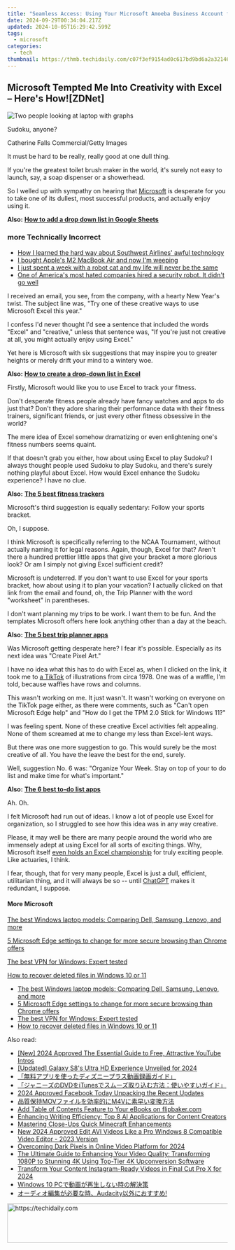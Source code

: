 ```yaml
---
title: "Seamless Access: Using Your Microsoft Amoeba Business Account for Windows 11 Login - Learn How and the Benefits!"
date: 2024-09-29T00:34:04.217Z
updated: 2024-10-05T16:29:42.599Z
tags:
  - microsoft
categories:
  - tech
thumbnail: https://thmb.techidaily.com/c07f3ef9154ad0c617bd9bd6a2a32146d7b51b27c7deece2dc0396518e1e76ee.jpg
---
```


## Microsoft Tempted Me Into Creativity with Excel – Here's How![ZDNet]

![Two people looking at laptop with graphs](https://www.zdnet.com/a/img/resize/eafd1a387bb7e6b0265f3284c302e0f46ce07339/2023/02/03/af3b58e0-11c8-4c69-a84b-e91c7dc510eb/gettyimages-1441723112.jpg?auto=webp&width=1280)

Sudoku, anyone?

Catherine Falls Commercial/Getty Images

It must be hard to be really, really good at one dull thing.

If you're the greatest toilet brush maker in the world, it's surely not easy to launch, say, a soap dispenser or a showerhead.

So I welled up with sympathy on hearing that [Microsoft](https://www.zdnet.com/home-and-office/work-life/microsoft-teams-premium-is-getting-a-gpt-boost-via-openai/) is desperate for you to take one of its dullest, most successful products, and actually enjoy using it.

**Also:** [**How to add a drop down list in Google Sheets**](https://www.zdnet.com/home-and-office/work-life/how-to-add-a-drop-down-list-in-google-sheets/)

### more Technically Incorrect

* [How I learned the hard way about Southwest Airlines' awful technology](https://www.zdnet.com/article/how-i-learned-the-hard-way-about-southwest-airlines-awful-technology/)
* [I bought Apple's M2 MacBook Air and now I'm weeping](https://www.zdnet.com/article/i-bought-apples-m2-macbook-air-and-now-im-weeping/)
* [I just spent a week with a robot cat and my life will never be the same](https://www.zdnet.com/article/i-just-spent-a-week-with-a-robot-cat-and-my-life-will-never-be-the-same/)
* [One of America's most hated companies hired a security robot. It didn't go well](https://www.zdnet.com/article/one-of-americas-most-hated-companies-hired-a-security-robot-it-didnt-go-well/)

I received an email, you see, from the company, with a hearty New Year's twist. The subject line was, "Try one of these creative ways to use Microsoft Excel this year." 

I confess I'd never thought I'd see a sentence that included the words "Excel" and "creative," unless that sentence was, "If you're just not creative at all, you might actually enjoy using Excel." 

Yet here is Microsoft with six suggestions that may inspire you to greater heights or merely drift your mind to a wintery woe.

**Also:** [**How to create a drop-down list in Excel**](https://www.zdnet.com/home-and-office/work-life/how-to-create-a-drop-down-list-in-excel/)

Firstly, Microsoft would like you to use Excel to track your fitness. 

Don't desperate fitness people already have fancy watches and apps to do just that? Don't they adore sharing their performance data with their fitness trainers, significant friends, or just every other fitness obsessive in the world? 

The mere idea of Excel somehow dramatizing or even enlightening one's fitness numbers seems quaint.

If that doesn't grab you either, how about using Excel to play Sudoku? I always thought people used Sudoku to play Sudoku, and there's surely nothing playful about Excel. How would Excel enhance the Sudoku experience? I have no clue.

**Also:** [**The 5 best fitness trackers**](https://www.zdnet.com/article/best-fitness-tracker/) 

Microsoft's third suggestion is equally sedentary: Follow your sports bracket.

Oh, I suppose. 

I think Microsoft is specifically referring to the NCAA Tournament, without actually naming it for legal reasons. Again, though, Excel for that? Aren't there a hundred prettier little apps that give your bracket a more glorious look? Or am I simply not giving Excel sufficient credit?

Microsoft is undeterred. If you don't want to use Excel for your sports bracket, how about using it to plan your vacation? I actually clicked on that link from the email and found, oh, the Trip Planner with the word "worksheet" in parentheses. 

I don't want planning my trips to be work. I want them to be fun. And the templates Microsoft offers here look anything other than a day at the beach.

**Also:** [**The 5 best trip planner apps**](https://www.zdnet.com/article/best-trip-planner-app/)

Was Microsoft getting desperate here? I fear it's possible. Especially as its next idea was "Create Pixel Art." 

I have no idea what this has to do with Excel as, when I clicked on the link, it took me to [a TikTok](https://www.tiktok.com/@microsoft365/video/7017812421733633285?ocid=cmm50bixyyq) of illustrations from circa 1978\. One was of a waffle, I'm told, because waffles have rows and columns. 

This wasn't working on me. It just wasn't. It wasn't working on everyone on the TikTok page either, as there were comments, such as "Can't open Microsoft Edge help" and "How do I get the TPM 2.0 Stick for Windows 11?"

I was feeling spent. None of these creative Excel activities felt appealing. None of them screamed at me to change my less than Excel-lent ways.

But there was one more suggestion to go. This would surely be the most creative of all. You have the leave the best for the end, surely.

Well, suggestion No. 6 was: "Organize Your Week. Stay on top of your to do list and make time for what's important."

**Also:** [**The 6 best to-do list apps**](https://www.zdnet.com/home-and-office/work-life/best-to-do-list-app/)

Ah. Oh.

I felt Microsoft had run out of ideas. I know a lot of people use Excel for organization, so I struggled to see how this idea was in any way creative.

Please, it may well be there are many people around the world who are immensely adept at using Excel for all sorts of exciting things. Why, Microsoft itself [even holds an Excel championship](https://www.zdnet.com/article/i-just-watched-microsoft-try-to-make-excel-exciting-recovery-wont-be-easy/) for truly exciting people. Like actuaries, I think.

I fear, though, that for very many people, Excel is just a dull, efficient, utilitarian thing, and it will always be so -- until [ChatGPT](https://www.zdnet.com/article/chatgpts-next-big-challenge-helping-microsoft-to-challenge-google-search/) makes it redundant, I suppose.

#### More Microsoft

[The best Windows laptop models: Comparing Dell, Samsung, Lenovo, and more](https://www.zdnet.com/article/best-windows-laptop/ "The best Windows laptop models: Comparing Dell, Samsung, Lenovo, and more")

[5 Microsoft Edge settings to change for more secure browsing than Chrome offers](https://www.zdnet.com/article/5-microsoft-edge-settings-to-change-for-more-secure-browsing-than-chrome-offers/ "5 Microsoft Edge settings to change for more secure browsing than Chrome offers")

[The best VPN for Windows: Expert tested](https://www.zdnet.com/article/best-vpn-for-windows-pc/ "The best VPN for Windows: Expert tested")

[How to recover deleted files in Windows 10 or 11](https://www.zdnet.com/article/how-to-recover-deleted-files-in-windows-10-or-11/ "How to recover deleted files in Windows 10 or 11")

* [The best Windows laptop models: Comparing Dell, Samsung, Lenovo, and more](https://www.zdnet.com/article/best-windows-laptop/ "The best Windows laptop models: Comparing Dell, Samsung, Lenovo, and more")
* [5 Microsoft Edge settings to change for more secure browsing than Chrome offers](https://www.zdnet.com/article/5-microsoft-edge-settings-to-change-for-more-secure-browsing-than-chrome-offers/ "5 Microsoft Edge settings to change for more secure browsing than Chrome offers")
* [The best VPN for Windows: Expert tested](https://www.zdnet.com/article/best-vpn-for-windows-pc/ "The best VPN for Windows: Expert tested")
* [How to recover deleted files in Windows 10 or 11](https://www.zdnet.com/article/how-to-recover-deleted-files-in-windows-10-or-11/ "How to recover deleted files in Windows 10 or 11")

<ins class="adsbygoogle"
     style="display:block"
     data-ad-format="autorelaxed"
     data-ad-client="ca-pub-7571918770474297"
     data-ad-slot="1223367746"></ins>

<ins class="adsbygoogle"
     style="display:block"
     data-ad-client="ca-pub-7571918770474297"
     data-ad-slot="8358498916"
     data-ad-format="auto"
     data-full-width-responsive="true"></ins>

<span class="atpl-alsoreadstyle">Also read:</span>
<div><ul>
<li><a href="https://youtube-tips.techidaily.com/024-approved-the-essential-guide-to-free-attractive-youtube-intros/"><u>[New] 2024 Approved The Essential Guide to Free, Attractive YouTube Intros</u></a></li>
<li><a href="https://article-posts.techidaily.com/updated-galaxy-s8s-ultra-hd-experience-unveiled-for-2024/"><u>[Updated] Galaxy S8's Ultra HD Experience Unveiled for 2024</u></a></li>
<li><a href="https://win-luxury.techidaily.com/44cm54sh5paz44ki44ox44oq44ks5l244gj44gf44oh44kj44k644ol44o844ox44op44k55yuv55s76yyy55s744ks44kk44oj44cn/"><u>「無料アプリを使ったディズニープラス動画録画ガイド」</u></a></li>
<li><a href="https://discover-great.techidaily.com/1726027979361-dvditunes/"><u>「ジャニーズのDVDをiTunesでスムーズ取り込む方法：使いやすいガイド」</u></a></li>
<li><a href="https://facebook-video-recording.techidaily.com/2024-approved-facebook-today-unpacking-the-recent-updates/"><u>2024 Approved Facebook Today Unpacking the Recent Updates</u></a></li>
<li><a href="https://win-luxury.techidaily.com/movm4v/"><u>品質保持MOVファイルを効率的にM4Vに素早い変換方法</u></a></li>
<li><a href="https://win-luxury.techidaily.com/add-table-of-contents-feature-to-your-ebooks-on-flipbakercom/"><u>Add Table of Contents Feature to Your eBooks on flipbaker.com</u></a></li>
<li><a href="https://tech-revival.techidaily.com/enhancing-writing-efficiency-top-8-ai-applications-for-content-creators/"><u>Enhancing Writing Efficiency: Top 8 AI Applications for Content Creators</u></a></li>
<li><a href="https://extra-resources.techidaily.com/mastering-close-ups-quick-minecraft-enhancements/"><u>Mastering Close-Ups Quick Minecraft Enhancements</u></a></li>
<li><a href="https://smart-video-editing.techidaily.com/new-2024-approved-edit-avi-videos-like-a-pro-windows-8-compatible-video-editor-2023-version/"><u>New 2024 Approved Edit AVI Videos Like a Pro Windows 8 Compatible Video Editor - 2023 Version</u></a></li>
<li><a href="https://facebook-video-footage.techidaily.com/overcoming-dark-pixels-in-online-video-platform-for-2024/"><u>Overcoming Dark Pixels in Online Video Platform for 2024</u></a></li>
<li><a href="https://win-luxury.techidaily.com/the-ultimate-guide-to-enhancing-your-video-quality-transforming-1080p-to-stunning-4k-using-top-tier-4k-upconversion-software/"><u>The Ultimate Guide to Enhancing Your Video Quality: Transforming 1080P to Stunning 4K Using Top-Tier 4K Upconversion Software</u></a></li>
<li><a href="https://instagram-videos.techidaily.com/transform-your-content-instagram-ready-videos-in-final-cut-pro-x-for-2024/"><u>Transform Your Content Instagram-Ready Videos in Final Cut Pro X for 2024</u></a></li>
<li><a href="https://win-luxury.techidaily.com/windows-10-pc/"><u>Windows 10 PCで動画が再生しない時の解決策</u></a></li>
<li><a href="https://win-luxury.techidaily.com/1726029374273-audacity/"><u>オーディオ編集が必要な時、Audacity以外におすすめ!</u></a></li>
</ul></div>

<!-- affiliate ads begin -->
<a href="https://unicoeye.pxf.io/c/5597632/2134218/18498" target="_top" id="2134218">
  <img src="//a.impactradius-go.com/display-ad/18498-2134218" border="0" alt="https://techidaily.com" width="728" height="90"/>
</a>
<img height="0" width="0" src="https://unicoeye.pxf.io/i/5597632/2134218/18498" style="position:absolute;visibility:hidden;" border="0" />
<!-- affiliate ads end -->

